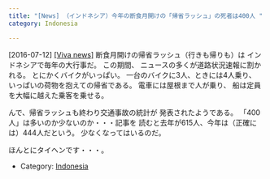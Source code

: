 ```yaml
---
title: "[News] （インドネシア）今年の断食月開けの「帰省ラッシュ」の死者は400人 "
category: Indonesia

---
```


[2016-07-12] [[Viva news]](http://m.news.viva.co.id/news/read/795512-400-orang-tewas-selama-arus-mudik-lebaran-2016)  断食月開けの帰省ラッシュ（行きも帰りも）は
インドネシアで毎年の大行事だ。
この期間、
ニュースの多くが道路状況速報に割かれる。
とにかくバイクがいっぱい。
一台のバイクに3人、ときには4人乗り、
いっぱいの荷物を抱えての帰省である。
電車には屋根まで人が乗り、
船は定員を大幅に越えた乗客を乗せる。

 んで、帰省ラッシュも終わり交通事故の統計が
発表されたようである。
「400人」は多いのか少ないのか・・・記事を
読むと去年が615人、今年は（正確には）444人だという。
少なくなってはいるのだ。

 ほんとにタイヘンです・・・。

- Category: [Indonesia](categories.html#Indonesia)

